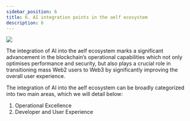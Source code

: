 ```yaml
---
sidebar_position: 6
title: 6. AI integration points in the aelf ecosystem
description: 6
---
```

![](/img/chapter6.png)

The integration of AI into the aelf ecosystem marks a significant advancement in the blockchain’s operational capabilities which not only optimises performance and security, but also plays a crucial role in transitioning mass Web2 users to Web3 by significantly improving the overall user experience. 

The integration of AI into the aelf ecosystem can be broadly categorized into two main areas, which we will detail below:

1. Operational Excellence
2. Developer and User Experience
